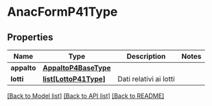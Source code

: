 # AnacFormP41Type

## Properties
Name | Type | Description | Notes
------------ | ------------- | ------------- | -------------
**appalto** | [**AppaltoP4BaseType**](AppaltoP4BaseType.md) |  | 
**lotti** | [**list[LottoP41Type]**](LottoP41Type.md) | Dati relativi ai lotti | 

[[Back to Model list]](../README.md#documentation-for-models) [[Back to API list]](../README.md#documentation-for-api-endpoints) [[Back to README]](../README.md)

